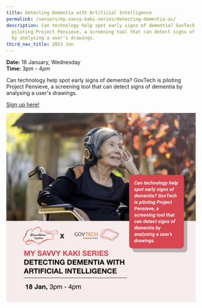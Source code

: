 ```yaml
---
title: Detecting Dementia with Artificial Intelligence
permalink: /seniors/my-savvy-kaki-series/detecting-dementia-ai/
description: Can technology help spot early signs of dementia? GovTech is
  piloting Project Pensieve, a screening tool that can detect signs of dementia
  by analysing a user's drawings.
third_nav_title: 2023 Jan
---
```

**Date:** 18 January, Wednesday
<br> **Time:** 3pm - 4pm

Can technology help spot early signs of dementia? GovTech is piloting Project Pensieve, a screening tool that can detect signs of dementia by analysing a user's drawings. 

[Sign up here!](https://go.gov.sg/seniors-pensieve-jan23)

![free webinar on detecting dementia with artificial intelligence](/images/jan%202023/seniors_18%20jan2023.jpeg)